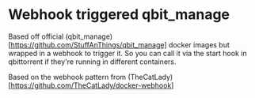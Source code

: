 # Webhook triggered qbit_manage 

Based off official (qbit_manage)[https://github.com/StuffAnThings/qbit_manage] docker images but wrapped in a webhook to trigger it. So you can call it via the start hook in qbittorrent if they're running in different containers.

Based on the webhook pattern from (TheCatLady)[https://github.com/TheCatLady/docker-webhook]
